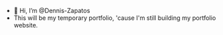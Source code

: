 - 👋 Hi, I’m @Dennis-Zapatos
- This will be my temporary portfolio, 'cause I'm still building my portfolio website.

<!---
Dennis-Zapatos/Dennis-Zapatos is a ✨ special ✨ repository because its `README.md` (this file) appears on your GitHub profile.
You can click the Preview link to take a look at your changes.
--->
